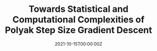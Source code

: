 ---
author_notes:
- Equal contribution
- Equal contribution
- Equal contribution
authors:
- Tongzheng Ren
- Fuheng Cui 
- admin
- Sujay Sanghavi
- Nhat Ho
date: "2021-10-15T00:00:00Z"
doi: ""
featured: false
publication: ""
publication_short: ""
publication_types:
- "3"
publishDate: "2021-10-15T00:00:00Z"
title: Towards Statistical and Computational Complexities of Polyak Step Size Gradient Descent
url_pdf: https://arxiv.org/pdf/2110.07810.pdf
---